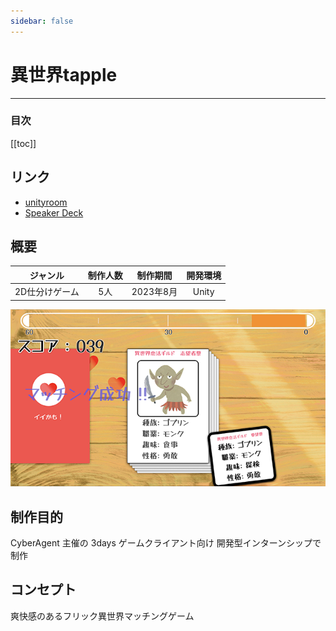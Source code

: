 ```yaml
---
sidebar: false
---
```


# 異世界tapple

---

### 目次
[[toc]]

## リンク
- [unityroom](https://unityroom.com/games/isekai-tapple)
- [Speaker Deck](https://speakerdeck.com/guinpen98/yi-shi-jie-tapple)

## 概要
|ジャンル|制作人数|制作期間|開発環境|
|:---:|:---:|:---:|:---:|
|2D仕分けゲーム|5人|2023年8月|Unity|

![IsekaiTapple](../.vuepress/public/imgs/home/Vue-IsekaiTapple.png)

## 制作目的
CyberAgent 主催の 3days ゲームクライアント向け 開発型インターンシップで制作

## コンセプト
爽快感のあるフリック異世界マッチングゲーム




